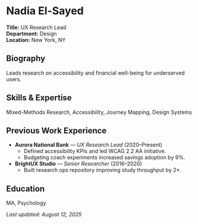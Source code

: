 # Nadia El-Sayed

**Title:** UX Research Lead  
**Department:** Design  
**Location:** New York, NY

## Biography
Leads research on accessibility and financial well-being for underserved users.

## Skills & Expertise
Mixed-Methods Research, Accessibility, Journey Mapping, Design Systems

## Previous Work Experience
- **Aurora National Bank** — *UX Research Lead* (2020–Present)
  - Defined accessibility KPIs and led WCAG 2.2 AA initiative.
  - Budgeting coach experiments increased savings adoption by 9%.
- **BrightUX Studio** — *Senior Researcher* (2016–2020)
  - Built research ops repository improving study throughput by 2×.

## Education
MA, Psychology

_Last updated: August 12, 2025_
